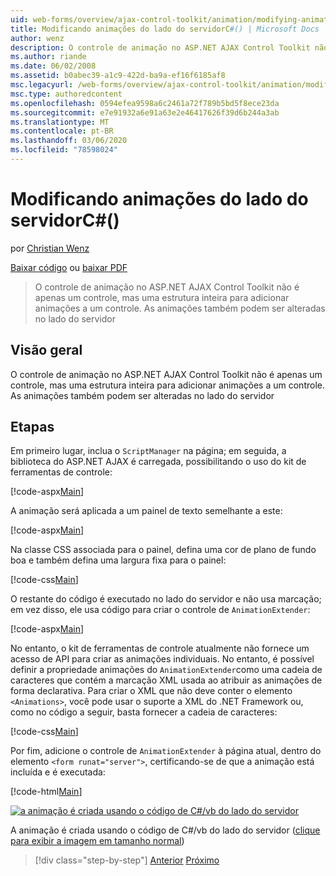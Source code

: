 ```yaml
---
uid: web-forms/overview/ajax-control-toolkit/animation/modifying-animations-from-the-server-side-cs
title: Modificando animações do lado do servidorC#() | Microsoft Docs
author: wenz
description: O controle de animação no ASP.NET AJAX Control Toolkit não é apenas um controle, mas uma estrutura inteira para adicionar animações a um controle. As animações também podem...
ms.author: riande
ms.date: 06/02/2008
ms.assetid: b0abec39-a1c9-422d-ba9a-ef16f6185af8
msc.legacyurl: /web-forms/overview/ajax-control-toolkit/animation/modifying-animations-from-the-server-side-cs
msc.type: authoredcontent
ms.openlocfilehash: 0594efea9598a6c2461a72f789b5bd5f8ece23da
ms.sourcegitcommit: e7e91932a6e91a63e2e46417626f39d6b244a3ab
ms.translationtype: MT
ms.contentlocale: pt-BR
ms.lasthandoff: 03/06/2020
ms.locfileid: "78598024"
---
```

# <a name="modifying-animations-from-the-server-side-c"></a>Modificando animações do lado do servidorC#()

por [Christian Wenz](https://github.com/wenz)

[Baixar código](https://download.microsoft.com/download/f/9/a/f9a26acd-8df4-4484-8a18-199e4598f411/Animation9.cs.zip) ou [baixar PDF](https://download.microsoft.com/download/6/7/1/6718d452-ff89-4d3f-a90e-c74ec2d636a3/animation9CS.pdf)

> O controle de animação no ASP.NET AJAX Control Toolkit não é apenas um controle, mas uma estrutura inteira para adicionar animações a um controle. As animações também podem ser alteradas no lado do servidor

## <a name="overview"></a>Visão geral

O controle de animação no ASP.NET AJAX Control Toolkit não é apenas um controle, mas uma estrutura inteira para adicionar animações a um controle. As animações também podem ser alteradas no lado do servidor

## <a name="steps"></a>Etapas

Em primeiro lugar, inclua o `ScriptManager` na página; em seguida, a biblioteca do ASP.NET AJAX é carregada, possibilitando o uso do kit de ferramentas de controle:

[!code-aspx[Main](modifying-animations-from-the-server-side-cs/samples/sample1.aspx)]

A animação será aplicada a um painel de texto semelhante a este:

[!code-aspx[Main](modifying-animations-from-the-server-side-cs/samples/sample2.aspx)]

Na classe CSS associada para o painel, defina uma cor de plano de fundo boa e também defina uma largura fixa para o painel:

[!code-css[Main](modifying-animations-from-the-server-side-cs/samples/sample3.css)]

O restante do código é executado no lado do servidor e não usa marcação; em vez disso, ele usa código para criar o controle de `AnimationExtender`:

[!code-aspx[Main](modifying-animations-from-the-server-side-cs/samples/sample4.aspx)]

No entanto, o kit de ferramentas de controle atualmente não fornece um acesso de API para criar as animações individuais. No entanto, é possível definir a propriedade animações do `AnimationExtender`como uma cadeia de caracteres que contém a marcação XML usada ao atribuir as animações de forma declarativa. Para criar o XML que não deve conter o elemento `<Animations>`, você pode usar o suporte a XML do .NET Framework ou, como no código a seguir, basta fornecer a cadeia de caracteres:

[!code-css[Main](modifying-animations-from-the-server-side-cs/samples/sample5.css)]

Por fim, adicione o controle de `AnimationExtender` à página atual, dentro do elemento `<form runat="server">`, certificando-se de que a animação está incluída e é executada:

[!code-html[Main](modifying-animations-from-the-server-side-cs/samples/sample6.html)]

[![a animação é criada usando o código de C#/vb do lado do servidor](modifying-animations-from-the-server-side-cs/_static/image2.png)](modifying-animations-from-the-server-side-cs/_static/image1.png)

A animação é criada usando o código de C#/vb do lado do servidor ([clique para exibir a imagem em tamanho normal](modifying-animations-from-the-server-side-cs/_static/image3.png))

> [!div class="step-by-step"]
> [Anterior](triggering-an-animation-in-another-control-cs.md)
> [Próximo](executing-animations-using-client-side-code-cs.md)
